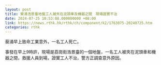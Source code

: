 ```yaml
---
layout: post
title: 葵涌浩景臺地盤工人被夾在泥頭車及機器之間　現場證實不治
date: 2024-07-25 10:53:08.000000000 +08:00
link: https://news.rthk.hk/rthk/ch/component/k2/1763075-20240725.htm
categories: rthk
---
```


葵涌早上致命工業意外，一名工人死亡。

事發在早上9時許，現場是荔崗街浩景臺的一個地盤，一名工人被夾在泥頭車和機器之間，救援人員到場，證實工人不治，警方正調查意外原因。

